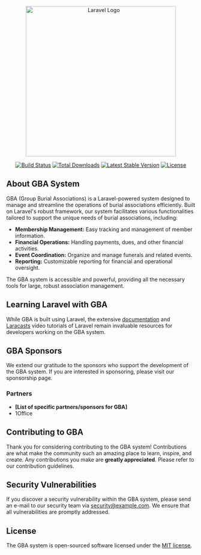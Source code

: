 <p align="center"><a href="https://laravel.com" target="_blank"><img src="https://raw.githubusercontent.com/laravel/art/master/logo-lockup/5%20SVG/2%20CMYK/1%20Full%20Color/laravel-logolockup-cmyk-red.svg" width="400" alt="Laravel Logo"></a></p>

<p align="center">
<a href="https://travis-ci.org/laravel/framework"><img src="https://travis-ci.org/laravel/framework.svg" alt="Build Status"></a>
<a href="https://packagist.org/packages/laravel/framework"><img src="https://img.shields.io/packagist/dt/laravel/framework" alt="Total Downloads"></a>
<a href="https://packagist.org/packages/laravel/framework"><img src="https://img.shields.io/packagist/v/laravel/framework" alt="Latest Stable Version"></a>
<a href="https://packagist.org/packages/laravel/framework"><img src="https://img.shields.io/packagist/l/laravel/framework" alt="License"></a>
</p>

## About GBA System

GBA (Group Burial Associations) is a Laravel-powered system designed to manage and streamline the operations of burial associations efficiently. Built on Laravel's robust framework, our system facilitates various functionalities tailored to support the unique needs of burial associations, including:

- **Membership Management:** Easy tracking and management of member information.
- **Financial Operations:** Handling payments, dues, and other financial activities.
- **Event Coordination:** Organize and manage funerals and related events.
- **Reporting:** Customizable reporting for financial and operational oversight.

The GBA system is accessible and powerful, providing all the necessary tools for large, robust association management.

## Learning Laravel with GBA

While GBA is built using Laravel, the extensive [documentation](https://laravel.com/docs) and [Laracasts](https://laracasts.com) video tutorials of Laravel remain invaluable resources for developers working on the GBA system.

## GBA Sponsors

We extend our gratitude to the sponsors who support the development of the GBA system. If you are interested in sponsoring, please visit our sponsorship page.

### Partners

- **[List of specific partners/sponsors for GBA]**
- 1Office

## Contributing to GBA

Thank you for considering contributing to the GBA system! Contributions are what make the community such an amazing place to learn, inspire, and create. Any contributions you make are **greatly appreciated**. Please refer to our contribution guidelines.

## Security Vulnerabilities

If you discover a security vulnerability within the GBA system, please send an e-mail to our security team via [security@example.com](mailto:security@example.com). We ensure that all vulnerabilities are promptly addressed.

## License

The GBA system is open-sourced software licensed under the [MIT license](https://opensource.org/licenses/MIT).
